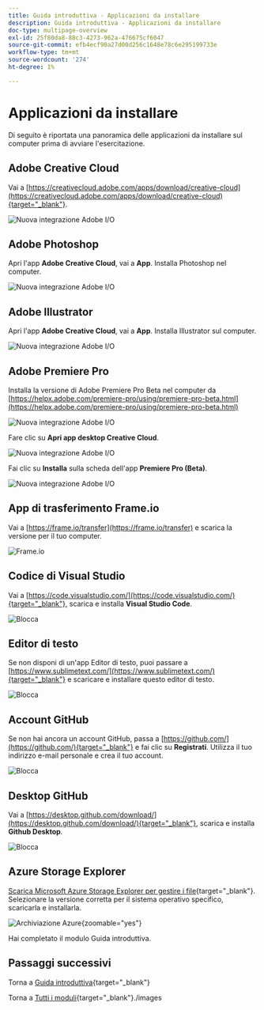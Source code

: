 ```yaml
---
title: Guida introduttiva - Applicazioni da installare
description: Guida introduttiva - Applicazioni da installare
doc-type: multipage-overview
exl-id: 25f80da8-88c3-4273-962a-476675cf6047
source-git-commit: efb4ecf90a27d00d256c1648e78c6e295199733e
workflow-type: tm+mt
source-wordcount: '274'
ht-degree: 1%

---
```


# Applicazioni da installare

Di seguito è riportata una panoramica delle applicazioni da installare sul computer prima di avviare l&#39;esercitazione.

## Adobe Creative Cloud

Vai a [https://creativecloud.adobe.com/apps/download/creative-cloud](https://creativecloud.adobe.com/apps/download/creative-cloud){target="_blank"}.

![Nuova integrazione Adobe I/O](./images/cc.png)

## Adobe Photoshop

Apri l&#39;app **Adobe Creative Cloud**, vai a **App**. Installa Photoshop nel computer.

![Nuova integrazione Adobe I/O](./images/psd.png)

## Adobe Illustrator

Apri l&#39;app **Adobe Creative Cloud**, vai a **App**. Installa Illustrator sul computer.

![Nuova integrazione Adobe I/O](./images/psd.png)

## Adobe Premiere Pro

Installa la versione di Adobe Premiere Pro Beta nel computer da [https://helpx.adobe.com/premiere-pro/using/premiere-pro-beta.html](https://helpx.adobe.com/premiere-pro/using/premiere-pro-beta.html)

![Nuova integrazione Adobe I/O](./images/prpro.png)

Fare clic su **Apri app desktop Creative Cloud**.

![Nuova integrazione Adobe I/O](./images/prpro1.png)

Fai clic su **Installa** sulla scheda dell&#39;app **Premiere Pro (Beta)**.

![Nuova integrazione Adobe I/O](./images/prpro2.png)

## App di trasferimento Frame.io

Vai a [https://frame.io/transfer](https://frame.io/transfer) e scarica la versione per il tuo computer.

![Frame.io](./images/frameio11.png)

## Codice di Visual Studio

Vai a [https://code.visualstudio.com/](https://code.visualstudio.com/){target="_blank"}, scarica e installa **Visual Studio Code**.

![Blocca](./images/vsc1.png)

## Editor di testo

Se non disponi di un&#39;app Editor di testo, puoi passare a [https://www.sublimetext.com/](https://www.sublimetext.com/){target="_blank"} e scaricare e installare questo editor di testo.

![Blocca](./images/text1.png)

## Account GitHub

Se non hai ancora un account GitHub, passa a [https://github.com/](https://github.com/){target="_blank"} e fai clic su **Registrati**. Utilizza il tuo indirizzo e-mail personale e crea il tuo account.

![Blocca](./images/git.png)

## Desktop GitHub

Vai a [https://desktop.github.com/download/](https://desktop.github.com/download/){target="_blank"}, scarica e installa **Github Desktop**.

![Blocca](./images/block1.png)

## Azure Storage Explorer

[Scarica Microsoft Azure Storage Explorer per gestire i file](https://azure.microsoft.com/en-us/products/storage/storage-explorer#Download-4){target="_blank"}. Selezionare la versione corretta per il sistema operativo specifico, scaricarla e installarla.

![Archiviazione Azure](./images/az10.png){zoomable="yes"}

Hai completato il modulo Guida introduttiva.

## Passaggi successivi

Torna a [Guida introduttiva](./getting-started.md){target="_blank"}

Torna a [Tutti i moduli](./../../../overview.md){target="_blank"}./images

